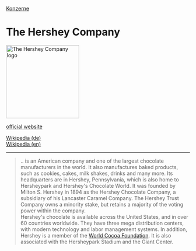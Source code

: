 [Konzerne](../konzerne.html)   

# The Hershey Company

<img src="https://upload.wikimedia.org/wikipedia/commons/8/81/HersheyCo.svg" height="200" alt="The Hershey Company logo">

<a target="_blank" href="http://www.thehersheycompany.com/">official website</a>   

<a target="_blank" href="https://de.wikipedia.org/wiki/Hershey_Company">Wikipedia (de)</a>   
<a target="_blank" href="https://en.wikipedia.org/wiki/The_Hershey_Company">Wikipedia (en)</a>   

---

> ..  is an American company and one of the largest chocolate manufacturers in the world. It also manufactures baked products, such as cookies, cakes, milk shakes, drinks and many more. Its headquarters are in Hershey, Pennsylvania, which is also home to Hersheypark and Hershey's Chocolate World. It was founded by Milton S. Hershey in 1894 as the Hershey Chocolate Company, a subsidiary of his Lancaster Caramel Company. The Hershey Trust Company owns a minority stake, but retains a majority of the voting power within the company.   
Hershey's chocolate is available across the United States, and in over 60 countries worldwide. They have three mega distribution centers, with modern technology and labor management systems. In addition, Hershey is a member of the [World Cocoa Foundation](../organisationen/world_cocoa_foundation.html). It is also associated with the Hersheypark Stadium and the Giant Center.
